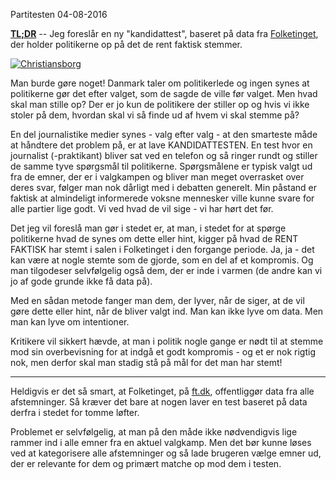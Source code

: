 Partitesten
04-08-2016


**[TL;DR](http://en.wikipedia.org/wiki/Wikipedia:Too_long;_didn't_read)** -- Jeg foreslår en ny "kandidattest", baseret på data fra [Folketinget](ft.dk), der holder politikerne op på det de rent faktisk stemmer.

[![Christiansborg](https://log.logiskhave.dk/static/20160804_christiansborg.jpg)](https://upload.wikimedia.org/wikipedia/commons/c/ca/Den_danske_Vitruvius_1_tab022_-_Prospect_af_det_Kongl_Slott_Christiansborg_imod_Hoved_Indgangen.jpg)

Man burde gøre noget! Danmark taler om politikerlede og ingen synes at politikerne gør det efter valget, som de sagde de ville før valget. Men hvad skal man stille op? Der er jo kun de politikere der stiller op og hvis vi ikke stoler på dem, hvordan skal vi så finde ud af hvem vi skal stemme på?

En del journalistike medier synes - valg efter valg - at den smarteste måde at håndtere det problem på, er at lave KANDIDATTESTEN. En test hvor en journalist (-praktikant) bliver sat ved en telefon og så ringer rundt og stiller de samme tyve spørgsmål til politikerne. Spørgsmålene er typisk valgt ud fra de emner, der er i valgkampen og bliver man meget overrasket over deres svar, følger man nok dårligt med i debatten generelt. Min påstand er faktisk at almindeligt informerede voksne mennesker ville kunne svare for alle partier lige godt. Vi ved hvad de vil sige - vi har hørt det før.

Det jeg vil foreslå man gør i stedet er, at man, i stedet for at spørge politikerne hvad de synes om dette eller hint, kigger på hvad de RENT FAKTISK har stemt i salen i Folketinget i den forgange periode. Ja, ja - det kan være at nogle stemte som de gjorde, som en del af et kompromis. Og man tilgodeser selvfølgelig også dem, der er inde i varmen (de andre kan vi jo af gode grunde ikke få data på).

Med en sådan metode fanger man dem, der lyver, når de siger, at de vil gøre dette eller hint, når de bliver valgt ind. Man kan ikke lyve om data. Men man kan lyve om intentioner.

Kritikere vil sikkert hævde, at man i politik nogle gange er nødt til at stemme mod sin overbevisning for at indgå et godt kompromis - og et er nok rigtig nok, men derfor skal man stadig stå på mål for det man har stemt!

---

Heldigvis er det så smart, at Folketinget, på [ft.dk](http://www.ft.dk/aabnedata.aspx), offentliggør data fra alle afstemninger. Så kræver det bare at nogen laver en test baseret på data derfra i stedet for tomme løfter.

Problemet er selvfølgelig, at man på den måde ikke nødvendigvis lige rammer ind i alle emner fra en aktuel valgkamp. Men det bør kunne løses ved at kategorisere alle afstemninger og så lade brugeren vælge emner ud, der er relevante for dem og primært matche op mod dem i testen.
